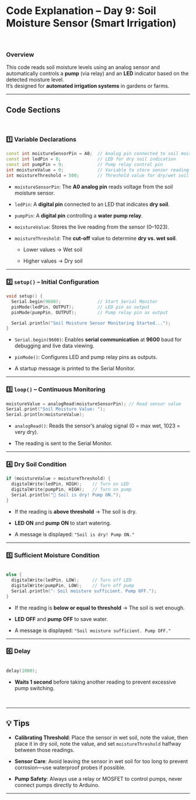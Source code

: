 # Code Explanation – Day 9: Soil Moisture Sensor (Smart Irrigation)

<br>  

### Overview
This code reads soil moisture levels using an analog sensor and automatically controls a **pump** (via relay) and an **LED** indicator based on the detected moisture level.  
It’s designed for **automated irrigation systems** in gardens or farms.

---

## Code Sections
<br>  

### 1️⃣ Variable Declarations

```cpp
const int moistureSensorPin = A0;  // Analog pin connected to soil moisture sensor
const int ledPin = 8;              // LED for dry soil indication
const int pumpPin = 9;             // Pump relay control pin
int moistureValue = 0;             // Variable to store sensor reading
int moistureThreshold = 500;       // Threshold value for dry/wet soil (adjustable)
```

- `moistureSensorPin`: The **A0 analog pin** reads voltage from the soil moisture sensor.

- `ledPin`: A **digital pin** connected to an LED that indicates **dry soil**.

- `pumpPin`: A **digital pin** controlling a **water pump relay**.

- `moistureValue`: Stores the live reading from the sensor (0–1023).

- `moistureThreshold`: The **cut-off** value to determine **dry vs. wet soil**.

    - Lower values → Wet soil

    - Higher values → Dry soil

---

### 2️⃣ `setup()` – **Initial Configuration**

```cpp
void setup() {
  Serial.begin(9600);              // Start Serial Monitor
  pinMode(ledPin, OUTPUT);         // LED pin as output
  pinMode(pumpPin, OUTPUT);        // Pump relay pin as output

  Serial.println("Soil Moisture Sensor Monitoring Started...");
}
```

- `Serial.begin(9600)`: Enables **serial communication** at **9600** baud for debugging and live data viewing.

- `pinMode()`: Configures LED and pump relay pins as outputs.

- A startup message is printed to the Serial Monitor.

---

### 3️⃣ `loop()` – **Continuous Monitoring**

```cpp
moistureValue = analogRead(moistureSensorPin); // Read sensor value
Serial.print("Soil Moisture Value: ");
Serial.println(moistureValue);
```

- `analogRead()`: Reads the sensor’s analog signal (0 = max wet, 1023 = very dry).

- The reading is sent to the Serial Monitor.

---

### 4️⃣ Dry Soil Condition

```cpp
if (moistureValue > moistureThreshold) {
  digitalWrite(ledPin, HIGH);    // Turn on LED
  digitalWrite(pumpPin, HIGH);   // Turn on pump
  Serial.println("🌱 Soil is dry! Pump ON.");
}
```

- If the reading is **above threshold** → The soil is dry.

- **LED ON** and **pump ON** to start watering.

- A message is displayed: `"Soil is dry! Pump ON."`

---

### 5️⃣ Sufficient Moisture Condition

```cpp

else {
  digitalWrite(ledPin, LOW);     // Turn off LED
  digitalWrite(pumpPin, LOW);    // Turn off pump
  Serial.println("💧 Soil moisture sufficient. Pump OFF.");
}
```

- If the reading is **below or equal to threshold** → The soil is wet enough.

- **LED OFF** and **pump OFF** to save water.

- A message is displayed: `"Soil moisture sufficient. Pump OFF."`

---

### 6️⃣ Delay

```cpp

delay(1000);
```

- **Waits 1 second** before taking another reading to prevent excessive pump switching.

<br>  

---

## 💡 Tips

- **Calibrating Threshold**: Place the sensor in wet soil, note the value, then place it in dry soil, note the value, and set `moistureThreshold` halfway between those readings.

- **Sensor Care**: Avoid leaving the sensor in wet soil for too long to prevent corrosion—use waterproof probes if possible.

- **Pump Safety**: Always use a relay or MOSFET to control pumps, never connect pumps directly to Arduino.

---
